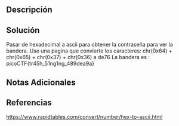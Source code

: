 ## Descripción 

## Solución
Pasar de hexadecimal a ascii para obtener la contraseña para ver la bandera.
Use una pagina que convierte los caracteres:
chr(0x64) + chr(0x65) + chr(0x37) + chr(0x36)
a 
de76
La bandera es :
picoCTF{tr45h_51ng1ng_489dea9a}
## Notas Adicionales 
## Referencias
https://www.rapidtables.com/convert/number/hex-to-ascii.html